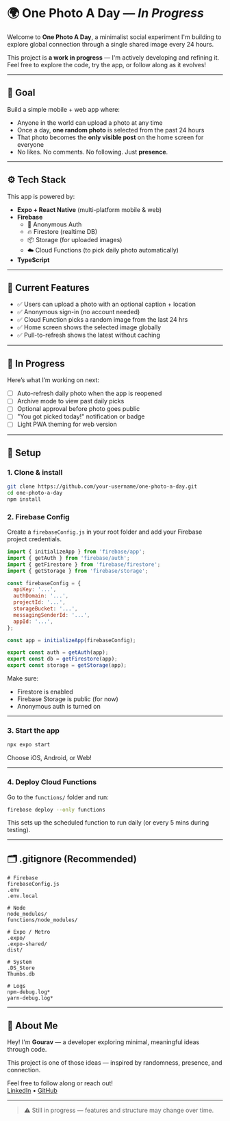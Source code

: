 # 🌍 One Photo A Day — *In Progress*

Welcome to **One Photo A Day**, a minimalist social experiment I'm building to explore global connection through a single shared image every 24 hours.

This project is **a work in progress** — I'm actively developing and refining it. Feel free to explore the code, try the app, or follow along as it evolves!

---

## 🎯 Goal

Build a simple mobile + web app where:
- Anyone in the world can upload a photo at any time
- Once a day, **one random photo** is selected from the past 24 hours
- That photo becomes the **only visible post** on the home screen for everyone
- No likes. No comments. No following. Just **presence**.

---

## ⚙️ Tech Stack

This app is powered by:

- **Expo + React Native** (multi-platform mobile & web)
- **Firebase**
  - 🔐 Anonymous Auth
  - 🔥 Firestore (realtime DB)
  - 📦 Storage (for uploaded images)
  - ☁️ Cloud Functions (to pick daily photo automatically)
- **TypeScript**

---

## 📌 Current Features

- ✅ Users can upload a photo with an optional caption + location
- ✅ Anonymous sign-in (no account needed)
- ✅ Cloud Function picks a random image from the last 24 hrs
- ✅ Home screen shows the selected image globally
- ✅ Pull-to-refresh shows the latest without caching

---

## 🚧 In Progress

Here’s what I’m working on next:

- [ ] Auto-refresh daily photo when the app is reopened
- [ ] Archive mode to view past daily picks
- [ ] Optional approval before photo goes public
- [ ] "You got picked today!" notification or badge
- [ ] Light PWA theming for web version

---

## 🧠 Setup

### 1. Clone & install
```bash
git clone https://github.com/your-username/one-photo-a-day.git
cd one-photo-a-day
npm install
```

### 2. Firebase Config
Create a `firebaseConfig.js` in your root folder and add your Firebase project credentials.

```js
import { initializeApp } from 'firebase/app';
import { getAuth } from 'firebase/auth';
import { getFirestore } from 'firebase/firestore';
import { getStorage } from 'firebase/storage';

const firebaseConfig = {
  apiKey: '...',
  authDomain: '...',
  projectId: '...',
  storageBucket: '...',
  messagingSenderId: '...',
  appId: '...',
};

const app = initializeApp(firebaseConfig);

export const auth = getAuth(app);
export const db = getFirestore(app);
export const storage = getStorage(app);
```

Make sure:
- Firestore is enabled
- Firebase Storage is public (for now)
- Anonymous auth is turned on

---

### 3. Start the app
```bash
npx expo start
```

Choose iOS, Android, or Web!

---

### 4. Deploy Cloud Functions
Go to the `functions/` folder and run:

```bash
firebase deploy --only functions
```

This sets up the scheduled function to run daily (or every 5 mins during testing).

---

## 🗂 .gitignore (Recommended)

```gitignore
# Firebase
firebaseConfig.js
.env
.env.local

# Node
node_modules/
functions/node_modules/

# Expo / Metro
.expo/
.expo-shared/
dist/

# System
.DS_Store
Thumbs.db

# Logs
npm-debug.log*
yarn-debug.log*
```

---

## 👋 About Me

Hey! I'm **Gourav** — a developer exploring minimal, meaningful ideas through code.

This project is one of those ideas — inspired by randomness, presence, and connection.

Feel free to follow along or reach out!  
[LinkedIn](https://www.linkedin.com/) • [GitHub](https://github.com/your-username)

---

> ⚠️ Still in progress — features and structure may change over time.